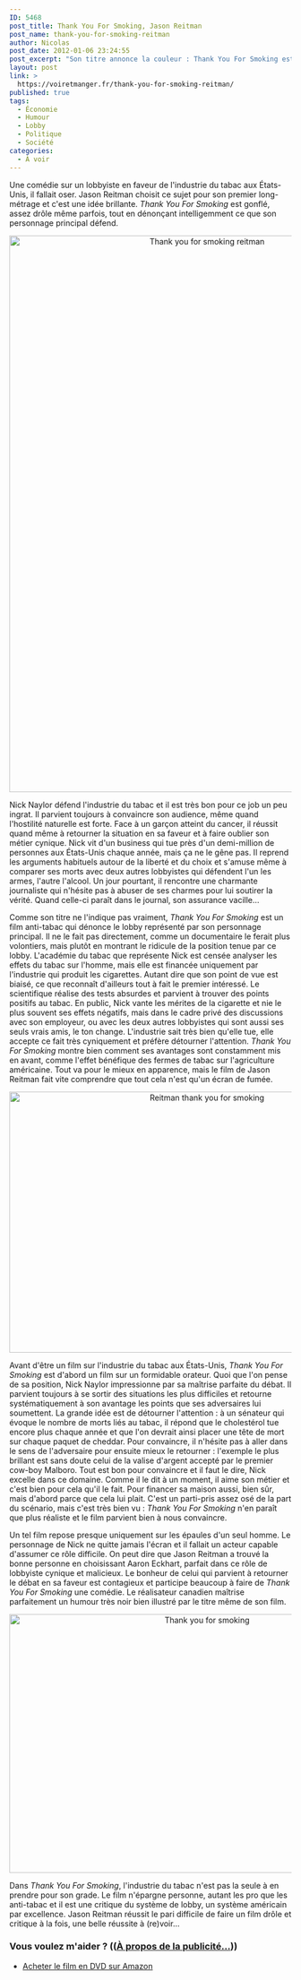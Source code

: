 ```yaml
---
ID: 5468
post_title: Thank You For Smoking, Jason Reitman
post_name: thank-you-for-smoking-reitman
author: Nicolas
post_date: 2012-01-06 23:24:55
post_excerpt: "Son titre annonce la couleur : Thank You For Smoking est une comédie féroce qui attaque l'industrie du tabac autant que ses opposants. Drôle, malin, malicieux : un film à (re)voir sans hésiter !"
layout: post
link: >
  https://voiretmanger.fr/thank-you-for-smoking-reitman/
published: true
tags:
  - Économie
  - Humour
  - Lobby
  - Politique
  - Société
categories:
  - À voir
---
```

<p>Une comédie sur un lobbyiste en faveur de l'industrie du tabac aux États-Unis, il fallait oser. Jason Reitman choisit ce sujet pour son premier long-métrage et c'est une idée brillante. <em>Thank You For Smoking</em> est gonflé, assez drôle même parfois, tout en dénonçant intelligemment ce que son personnage principal défend.</p>

<div style="text-align: center;"><a href="http://www.allocine.fr/film/fichefilm_gen_cfilm=58839.html"><img class="aligncenter" style="border-style: initial; border-color: initial; border-width: 0px;" src="https://voiretmanger.fr/wp-content/uploads/2012/01/thank-you-for-smoking-reitman.jpg" alt="Thank you for smoking reitman" width="690" height="994" border="0" /></a></div>
<p>Nick Naylor défend l'industrie du tabac et il est très bon pour ce job un peu ingrat. Il parvient toujours à convaincre son audience, même quand l'hostilité naturelle est forte. Face à un garçon atteint du cancer, il réussit quand même à retourner la situation en sa faveur et à faire oublier son métier cynique. Nick vit d'un business qui tue près d'un demi-million de personnes aux États-Unis chaque année, mais ça ne le gêne pas. Il reprend les arguments habituels autour de la liberté et du choix et s'amuse même à comparer ses morts avec deux autres lobbyistes qui défendent l'un les armes, l'autre l'alcool. Un jour pourtant, il rencontre une charmante journaliste qui n'hésite pas à abuser de ses charmes pour lui soutirer la vérité. Quand celle-ci paraît dans le journal, son assurance vacille…</p>
<p>Comme son titre ne l'indique pas vraiment, <em>Thank You For Smoking</em> est un film anti-tabac qui dénonce le lobby représenté par son personnage principal. Il ne le fait pas directement, comme un documentaire le ferait plus volontiers, mais plutôt en montrant le ridicule de la position tenue par ce lobby. L'académie du tabac que représente Nick est censée analyser les effets du tabac sur l'homme, mais elle est financée uniquement par l'industrie qui produit les cigarettes. Autant dire que son point de vue est biaisé, ce que reconnaît d'ailleurs tout à fait le premier intéressé. Le scientifique réalise des tests absurdes et parvient à trouver des points positifs au tabac. En public, Nick vante les mérites de la cigarette et nie le plus souvent ses effets négatifs, mais dans le cadre privé des discussions avec son employeur, ou avec les deux autres lobbyistes qui sont aussi ses seuls vrais amis, le ton change. L'industrie sait très bien qu'elle tue, elle accepte ce fait très cyniquement et préfère détourner l'attention. <em>Thank You For Smoking</em> montre bien comment ses avantages sont constamment mis en avant, comme l'effet bénéfique des fermes de tabac sur l'agriculture américaine. Tout va pour le mieux en apparence, mais le film de Jason Reitman fait vite comprendre que tout cela n'est qu'un écran de fumée.</p>

<div style="text-align: center;"><img class="aligncenter" style="border-style: initial; border-color: initial; border-width: 0px;" src="https://voiretmanger.fr/wp-content/uploads/2012/01/reitman-thank-you-for-smoking.jpg" alt="Reitman thank you for smoking" width="690" height="466" border="0" /></div>
<p>Avant d'être un film sur l'industrie du tabac aux États-Unis, <em>Thank You For Smoking</em> est d'abord un film sur un formidable orateur. Quoi que l'on pense de sa position, Nick Naylor impressionne par sa maîtrise parfaite du débat. Il parvient toujours à se sortir des situations les plus difficiles et retourne systématiquement à son avantage les points que ses adversaires lui soumettent. La grande idée est de détourner l'attention : à un sénateur qui évoque le nombre de morts liés au tabac, il répond que le cholestérol tue encore plus chaque année et que l'on devrait ainsi placer une tête de mort sur chaque paquet de cheddar. Pour convaincre, il n'hésite pas à aller dans le sens de l'adversaire pour ensuite mieux le retourner : l'exemple le plus brillant est sans doute celui de la valise d'argent accepté par le premier cow-boy Malboro. Tout est bon pour convaincre et il faut le dire, Nick excelle dans ce domaine. Comme il le dit à un moment, il aime son métier et c'est bien pour cela qu'il le fait. Pour financer sa maison aussi, bien sûr, mais d'abord parce que cela lui plait. C'est un parti-pris assez osé de la part du scénario, mais c'est très bien vu : <em>Thank You For Smoking</em> n'en paraît que plus réaliste et le film parvient bien à nous convaincre.</p>
<p>Un tel film repose presque uniquement sur les épaules d'un seul homme. Le personnage de Nick ne quitte jamais l'écran et il fallait un acteur capable d'assumer ce rôle difficile. On peut dire que Jason Reitman a trouvé la bonne personne en choisissant Aaron Eckhart, parfait dans ce rôle de lobbyiste cynique et malicieux. Le bonheur de celui qui parvient à retourner le débat en sa faveur est contagieux et participe beaucoup à faire de <em>Thank You For Smoking</em> une comédie. Le réalisateur canadien maîtrise parfaitement un humour très noir bien illustré par le titre même de son film.</p>

<div style="text-align: center;"><img class="aligncenter" style="border-style: initial; border-color: initial; border-width: 0px;" src="https://voiretmanger.fr/wp-content/uploads/2012/01/thank-you-for-smoking.jpg" alt="Thank you for smoking" width="690" height="462" border="0" /></div>
<p>Dans <em>Thank You For Smoking</em>, l'industrie du tabac n'est pas la seule à en prendre pour son grade. Le film n'épargne personne, autant les pro que les anti-tabac et il est une critique du système de lobby, un système américain par excellence. Jason Reitman réussit le pari difficile de faire un film drôle et critique à la fois, une belle réussite à (re)voir…</p>

<div class="amazon">
<h3>Vous voulez m'aider ? ((<a href="https://voiretmanger.fr/a-propos/publicite/">À propos de la publicité…</a>))</h3>
<ul>
	<li><a href="http://www.amazon.fr/gp/product/B004CG2XUS/ref=as_li_ss_tl?ie=UTF8&tag=leblogdenic07-21&linkCode=as2&camp=1642&creative=19458&creativeASIN=B004CG2XUS">Acheter le film en DVD sur Amazon</a></li>
</ul>
</div>